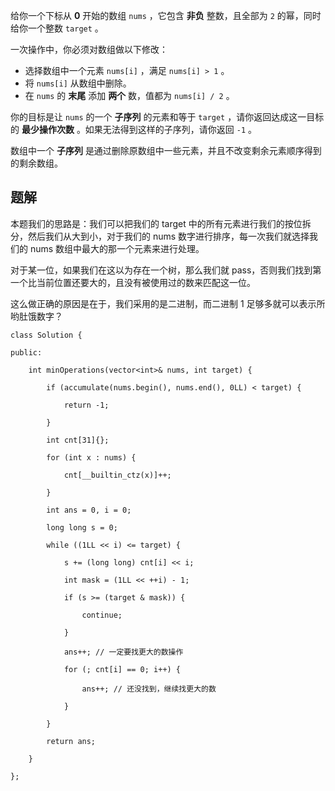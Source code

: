 给你一个下标从 **0** 开始的数组 `nums` ，它包含 **非负** 整数，且全部为 `2` 的幂，同时给你一个整数 `target` 。

一次操作中，你必须对数组做以下修改：

- 选择数组中一个元素 `nums[i]` ，满足 `nums[i] > 1` 。
- 将 `nums[i]` 从数组中删除。
- 在 `nums` 的 **末尾** 添加 **两个** 数，值都为 `nums[i] / 2` 。

你的目标是让 `nums` 的一个 **子序列** 的元素和等于 `target` ，请你返回达成这一目标的 **最少操作次数** 。如果无法得到这样的子序列，请你返回 `-1` 。

数组中一个 **子序列** 是通过删除原数组中一些元素，并且不改变剩余元素顺序得到的剩余数组。

## 题解
本题我们的思路是：我们可以把我们的 target 中的所有元素进行我们的按位拆分，然后我们从大到小，对于我们的 nums 数字进行排序，每一次我们就选择我们的 nums 数组中最大的那一个元素来进行处理。

对于某一位，如果我们在这以为存在一个树，那么我们就 pass，否则我们找到第一个比当前位置还要大的，且没有被使用过的数来匹配这一位。

这么做正确的原因是在于，我们采用的是二进制，而二进制 1 足够多就可以表示所哟肚饿数字？

```
class Solution {

public:

    int minOperations(vector<int>& nums, int target) {

        if (accumulate(nums.begin(), nums.end(), 0LL) < target) {

            return -1;

        }

        int cnt[31]{};

        for (int x : nums) {

            cnt[__builtin_ctz(x)]++;

        }

        int ans = 0, i = 0;

        long long s = 0;

        while ((1LL << i) <= target) {

            s += (long long) cnt[i] << i;

            int mask = (1LL << ++i) - 1;

            if (s >= (target & mask)) {

                continue;

            }

            ans++; // 一定要找更大的数操作

            for (; cnt[i] == 0; i++) {

                ans++; // 还没找到，继续找更大的数

            }

        }

        return ans;

    }

};
```